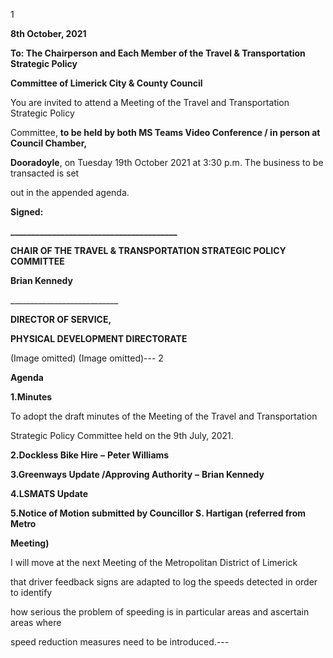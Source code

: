 1

**8th October, 2021**

**To: The Chairperson and Each Member of the Travel & Transportation Strategic Policy**

**Committee of Limerick City & County Council**

You are invited to attend a Meeting of the Travel and Transportation Strategic Policy

Committee, **to be held by both MS Teams Video Conference / in person at Council Chamber,**

**Dooradoyle**, on Tuesday 19th October 2021 at 3:30 p.m. The business to be transacted is set

out in the appended agenda.

**Signed:**

**\_\_\_\_\_\_\_\_\_\_\_\_\_\_\_\_\_\_\_\_\_\_\_\_\_\_\_\_\_\_\_\_\_\_\_\_\_\_\_\_**

**CHAIR OF THE TRAVEL & TRANSPORTATION STRATEGIC POLICY COMMITTEE**

**Brian Kennedy**

\_\_\_\_\_\_\_\_\_\_\_\_\_\_\_\_\_\_\_\_\_\_\_\_\_\_\_

**DIRECTOR OF SERVICE,**

**PHYSICAL DEVELOPMENT DIRECTORATE**

(Image omitted)
(Image omitted)---
2

**Agenda**

**1.Minutes**

To adopt the draft minutes of the Meeting of the Travel and Transportation

Strategic Policy Committee held on the 9th July, 2021.

**2.Dockless Bike Hire** **–** **Peter Williams**

**3.Greenways Update /Approving Authority** **–** **Brian Kennedy**

**4.LSMATS Update**

**5.Notice of Motion submitted by Councillor S. Hartigan (referred from Metro**

**Meeting)**

I will move at the next Meeting of the Metropolitan District of Limerick

that driver feedback signs are adapted to log the speeds detected in order to identify

how serious the problem of speeding is in particular areas and ascertain areas where

speed reduction measures need to be introduced.---
